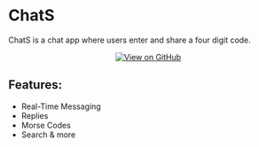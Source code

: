 # ChatS

ChatS is a chat app where users enter and share a four digit code.

<div align="center">
  <a href="https://github.com/gamerc0der/morsesignalchat">
    <img alt="View on GitHub" src="https://img.shields.io/badge/View%20on-GitHub-181717?style=for-the-badge&logo=github&logoColor=white" />
  </a>
  <a href="https://vercel.com/new/clone?repository-url=https%3A%2F%2Fgithub.com%2Fgamerc0der%2Fmorsesignalchat
>
    <img alt="Deploy" src="https://img.shields.io/badge/Deploy-000?style=for-the-badge&logo=vercel&logoColor=white" />
  </a>
</div>

## Features:
- Real-Time Messaging
- Replies
- Morse Codes
- Search
& more

